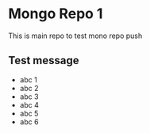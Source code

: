 # Mongo Repo 1

This is main repo to test mono repo push

## Test message

- abc 1
- abc 2
- abc 3
- abc 4
- abc 5
- abc 6


